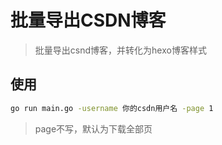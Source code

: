 # 批量导出CSDN博客
> 批量导出csnd博客，并转化为hexo博客样式

## 使用

```bash
go run main.go -username 你的csdn用户名 -page 1
```
> page不写，默认为下载全部页